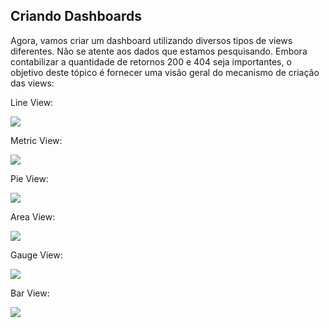 ## Criando Dashboards

Agora, vamos criar um dashboard utilizando diversos tipos de views diferentes. Não se atente aos dados que estamos pesquisando. Embora contabilizar a quantidade de retornos 200 e 404 seja importantes, o objetivo deste tópico é fornecer uma visão geral do mecanismo de criação das views:

Line View:

![](gif/line_view.gif)

Metric View:

![](gif/metric_view.gif)

Pie View:

![](gif/pie_view.gif)

Area View:

![](gif/area_view.gif)

Gauge View:

![](gif/gauge_view.gif)

Bar View:

![](gif/bar_view.gif)
